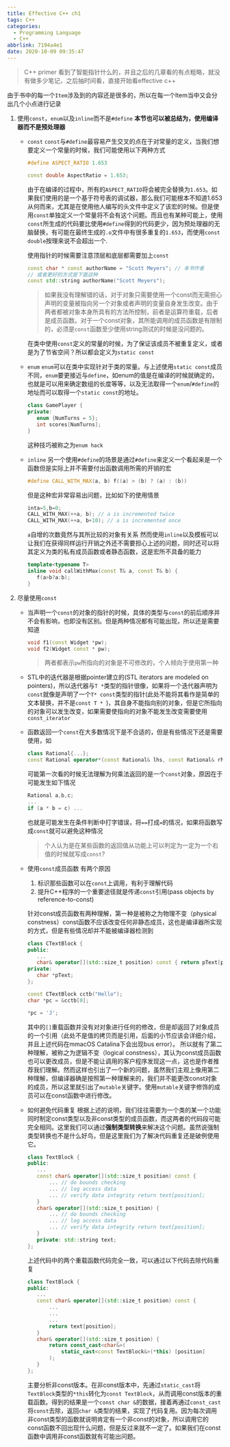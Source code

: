 ```yaml
---
title: Effective C++ ch1
tags: C++
categories:
  - Programming Language
  - C++
abbrlink: 7194a4e1
date: 2020-10-09 09:35:47
---
```


> C++ primer 看到了智能指针什么的，并且之后的几章看的有点粗略，就没有做多少笔记，之后抽时间看，直接开始看effective c++
> 
由于书中的每一个`Item`涉及到的内容还是很多的，所以在每一个Item当中又会分出几个小点进行记录

1. 使用`const`，`enum`以及`inline`而不是`#define`
   **本节也可以被总结为，使用编译器而不是预处理器**
   - `const`
     `const`与`#define`最容易产生交叉的点在于对常量的定义，当我们想要定义一个常量的时候，我们可能使用以下两种方式
     ```c++
     #define ASPECT_RATIO 1.653

     const double AspectRatio = 1.653;
     ```
     由于在编译的过程中，所有的`ASPECT_RATIO`将会被完全替换为`1.653`。如果我们使用的是一个基于符号表的调试器，那么我们可能根本不知道1.653从何而来，尤其是在使用他人编写的头文件中定义了该宏的时候。但是使用`const`单独定义一个常量将不会有这个问题。而且也有某种可能上，使用`const`所生成的代码要比使用`#define`得到的代码更少，因为预处理器的无脑替换，有可能在最终生成的`.o`文件中有很多重复的`1.653`，而使用`const double`按理来说不会超出一个.
     <!-- more -->
     使用指针的时候需要注意顶层和底层都需要加上`const`
     ```c++
     const char * const authorName = "Scott Meyers"; // 本书作者
     // 或者更好的方式是下面这种
     const std::string authorName("Scott Meyers");
     ```
     > 如果我没有理解错的话，对于对象只需要使用一个const而无需担心声明的变量被指向另一个对象或者声明的变量自身发生改变。由于两者都被对象本身所具有的方法所控制，前者是运算符重载，后者是成员函数。对于一个const对象，其所能调用的成员函数是有限制的，必须是`const`函数至少使用string测试的时候是没问题的。

     在类中使用`const`定义的常量的时候，为了保证该成员不被重复定义，或者是为了节省空间？所以都会定义为`static const`

   - `enum`
     `enum`可以在类中实现针对于类的常量。与上述使用`static const`成员不同，`enum`要更接近与`define`，如enum的值是在编译的时候就确定的，也就是可以用来确定数组的长度等等，以及无法取得一个`enum`/`#define`的地址而可以取得一个`static const`的地址。
     ```c++
     class GamePlayer {
     private:
        enum {NumTurns = 5};
        int scores[NumTurns];
     }
     ```
     这种技巧被称之为`enum hack`
    
   - `inline`
     另一个使用`#define`的场景是通过`#define`来定义一个看起来是一个函数但是实际上并不需要付出函数调用所需的开销的宏
     ```c++
     #define CALL_WITH_MAX(a, b) f((a) > (b) ? (a) : (b))
     ```
     但是这种宏非常容易出问题，比如如下的使用情景

     ```c++
     inta=5,b=0;
     CALL_WITH_MAX(++a, b); // a is incremented twice
     CALL_WITH_MAX(++a, b+10); // a is incremented once
     ```
     `a`自增的次数竟然与其所比较的对象有关系
     然而使用`inline`以及模板可以让我们在获得同样运行开销之外还不需要担心上述的问题，同时还可以将其定义为类的私有成员函数或者静态函数，这是宏所不具备的能力
     ```c++
     template<typename T> 
     inline void callWithMax(const T& a, const T& b) {
        f(a>b?a:b);
     }
     ```
2. 尽量使用`const`
   - 当声明一个`const`的对象的指针的时候，具体的类型与`const`的前后顺序并不会有影响，也即没有区别。但是两种情况都有可能出现，所以还是需要知道
     ```c++
     void f1(const Widget *pw);
     void f2(Widget const * pw);
     ```
     > 两者都表示`pw`所指向的对象是不可修改的，个人倾向于使用第一种

   - STL中的迭代器是根据pointer建立的(STL iterators are modeled on pointers)，所以迭代器与`T *`类型的指针很像，如果将一个迭代器声明为`const`就像是声明了一个`T* const`类型的指针(此处不能将其看作是简单的文本替换，并不是`const T * `)，其自身不能指向别的对象，但是它所指向的对象可以发生改变，如果需要使指向的对象不能发生改变需要使用`const_iterator`
   - 函数返回一个`const`在大多数情况下是不合适的，但是有些情况下还是需要使用，如
     ```c++
     class Rational{...};
     const Rational operator*(const Rational& lhs, const Rational& rhs);
     ```
     可能第一次看的时候无法理解为何乘法返回的是一个`const`对象，原因在于可能发生如下情况
     ```c++
     Rational a,b,c;
     ...
     if (a * b = c) ...
     ```
     也就是可能发生在条件判断中打字错误，将`==`打成`=`的情况，如果将函数写成`const`就可以避免这种情况
     > 个人认为是在某些函数的返回值从功能上可以判定为一定为一个右值的时候就写成`const`?
   - 使用`const`成员函数
     有两个原因
     1. 标识那些函数可以在`const`上调用，有利于理解代码
     2. 提升C++程序的一个重要途径就是传递`const`引用(pass objects by reference-to-const)

     针对const成员函数有两种理解，第一种是被称之为物理不变（physical constness）const函数不应该改变任何非静态成员，这也是编译器所实现的方式，但是有些情况却并不能被编译器检测到
     ```c++
     class CTextBlock { 
     public:
        ...
        char& operator[](std::size_t position) const { return pText[position]; }
     private:
        char *pText; 
     };

     const CTextBlock cctb("Hello");
     char *pc = &cctb[0];

     *pc = 'J';
     ```
     其中的`[]`重载函数并没有对对象进行任何的修改，但是却返回了对象成员的一个引用（此处不是值的拷贝而是引用，后面的小节应该会详细介绍，并且上述代码在mmacOS Catalina下会出现bus error）。
     所以就有了第二种理解，被称之为逻辑不变（logical constness），其认为const成员函数也可以更改成员，但是不能让调用的客户程序发现这一点，这也是作者推荐我们理解。然而这样也引出了一个新的问题，虽然我们主观上像用第二种理解，但编译器确是按照第一种理解来的，我们并不能更改const对象的成员，所以这里就引出了`mutable`关键字。使用`mutable`关键字修饰的成员可以在const函数中进行修改。
   - 如何避免代码重复
     根据上述的说明，我们往往需要为一个类的某一个功能同时制定const类型以及非const类型的成员函数，而这两者的代码段可能完全相同。这里我们可以通过**强制类型转换**来解决这个问题。虽然说强制类型转换也不是什么好鸟，但是这里我们为了解决代码重复还是破例使用它。
     ```c++
     class TextBlock { 
     public:
        ...
        const char& operator[](std::size_t position) const {
            ... // do bounds checking
            ... // log access data
            ... // verify data integrity return text[position];
        }
        char& operator[](std::size_t position) {
            ... // do bounds checking
            ... // log access data
            ... // verify data integrity return text[position];
        }
        private: std::string text;
     };
     ```
     上述代码中的两个重载函数代码完全一致，可以通过以下代码去除代码重复
     ```c++
     class TextBlock { 
     public:
        ...
        const char& operator[](std::size_t position) const {
            ...
            ...
            ...
            return text[position]; 
        }
        char& operator[](std::size_t position) {
            return const_cast<char&>(
                static_cast<const TextBlock&>(*this) [position]
            );
        }
     };
     ```
     主要分析非const版本。在非const版本中，先通过`static_cast`将`TextBlock`类型的`*this`转化为`const TextBlock`，从而调用const版本的重载函数。得到的结果是一个`const char &`的数据，接着再通过`const_cast`将`const`去除，返回`char &`类型的结果，实现了代码复用。因为每次调用非const类型的函数就说明肯定有一个非const的对象，所以调用它的const函数不回出现什么问题，但是反过来就不一定了。如果我们在const函数中调用非const函数就有可能出问题。